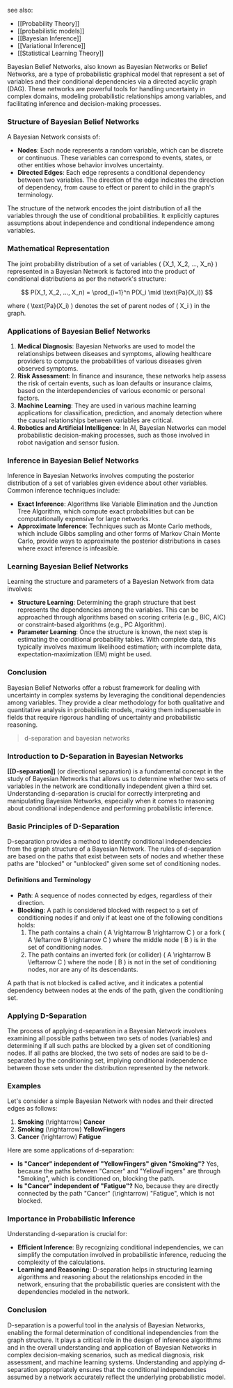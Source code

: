 see also:
- [[Probability Theory]]
- [[probabilistic models]]
- [[Bayesian Inference]]
- [[Variational Inference]]
- [[Statistical Learning Theory]]

Bayesian Belief Networks, also known as Bayesian Networks or Belief Networks, are a type of probabilistic graphical model that represent a set of variables and their conditional dependencies via a directed acyclic graph (DAG). These networks are powerful tools for handling uncertainty in complex domains, modeling probabilistic relationships among variables, and facilitating inference and decision-making processes.

### Structure of Bayesian Belief Networks

A Bayesian Network consists of:
- **Nodes**: Each node represents a random variable, which can be discrete or continuous. These variables can correspond to events, states, or other entities whose behavior involves uncertainty.
- **Directed Edges**: Each edge represents a conditional dependency between two variables. The direction of the edge indicates the direction of dependency, from cause to effect or parent to child in the graph's terminology.

The structure of the network encodes the joint distribution of all the variables through the use of conditional probabilities. It explicitly captures assumptions about independence and conditional independence among variables.

### Mathematical Representation

The joint probability distribution of a set of variables \( \{X_1, X_2, ..., X_n\} \) represented in a Bayesian Network is factored into the product of conditional distributions as per the network's structure:

$$
P(X_1, X_2, ..., X_n) = \prod_{i=1}^n P(X_i \mid \text{Pa}(X_i))
$$

where \( \text{Pa}(X_i) \) denotes the set of parent nodes of \( X_i \) in the graph.

### Applications of Bayesian Belief Networks

1. **Medical Diagnosis**: Bayesian Networks are used to model the relationships between diseases and symptoms, allowing healthcare providers to compute the probabilities of various diseases given observed symptoms.
2. **Risk Assessment**: In finance and insurance, these networks help assess the risk of certain events, such as loan defaults or insurance claims, based on the interdependencies of various economic or personal factors.
3. **Machine Learning**: They are used in various machine learning applications for classification, prediction, and anomaly detection where the causal relationships between variables are critical.
4. **Robotics and Artificial Intelligence**: In AI, Bayesian Networks can model probabilistic decision-making processes, such as those involved in robot navigation and sensor fusion.

### Inference in Bayesian Belief Networks

Inference in Bayesian Networks involves computing the posterior distribution of a set of variables given evidence about other variables. Common inference techniques include:
- **Exact Inference**: Algorithms like Variable Elimination and the Junction Tree Algorithm, which compute exact probabilities but can be computationally expensive for large networks.
- **Approximate Inference**: Techniques such as Monte Carlo methods, which include Gibbs sampling and other forms of Markov Chain Monte Carlo, provide ways to approximate the posterior distributions in cases where exact inference is infeasible.

### Learning Bayesian Belief Networks

Learning the structure and parameters of a Bayesian Network from data involves:
- **Structure Learning**: Determining the graph structure that best represents the dependencies among the variables. This can be approached through algorithms based on scoring criteria (e.g., BIC, AIC) or constraint-based algorithms (e.g., PC Algorithm).
- **Parameter Learning**: Once the structure is known, the next step is estimating the conditional probability tables. With complete data, this typically involves maximum likelihood estimation; with incomplete data, expectation-maximization (EM) might be used.

### Conclusion

Bayesian Belief Networks offer a robust framework for dealing with uncertainty in complex systems by leveraging the conditional dependencies among variables. They provide a clear methodology for both qualitative and quantitative analysis in probabilistic models, making them indispensable in fields that require rigorous handling of uncertainty and probabilistic reasoning.

>d-separation and bayesian networks

### Introduction to D-Separation in Bayesian Networks

**[[D-separation]]** (or directional separation) is a fundamental concept in the study of Bayesian Networks that allows us to determine whether two sets of variables in the network are conditionally independent given a third set. Understanding d-separation is crucial for correctly interpreting and manipulating Bayesian Networks, especially when it comes to reasoning about conditional independence and performing probabilistic inference.

### Basic Principles of D-Separation

D-separation provides a method to identify conditional independencies from the graph structure of a Bayesian Network. The rules of d-separation are based on the paths that exist between sets of nodes and whether these paths are "blocked" or "unblocked" given some set of conditioning nodes.

#### Definitions and Terminology

- **Path**: A sequence of nodes connected by edges, regardless of their direction.
- **Blocking**: A path is considered blocked with respect to a set of conditioning nodes if and only if at least one of the following conditions holds:
  1. The path contains a chain \( A \rightarrow B \rightarrow C \) or a fork \( A \leftarrow B \rightarrow C \) where the middle node \( B \) is in the set of conditioning nodes.
  2. The path contains an inverted fork (or collider) \( A \rightarrow B \leftarrow C \) where the node \( B \) is not in the set of conditioning nodes, nor are any of its descendants.

A path that is not blocked is called active, and it indicates a potential dependency between nodes at the ends of the path, given the conditioning set.

### Applying D-Separation

The process of applying d-separation in a Bayesian Network involves examining all possible paths between two sets of nodes (variables) and determining if all such paths are blocked by a given set of conditioning nodes. If all paths are blocked, the two sets of nodes are said to be d-separated by the conditioning set, implying conditional independence between those sets under the distribution represented by the network.

### Examples

Let's consider a simple Bayesian Network with nodes and their directed edges as follows:

1. **Smoking** \(\rightarrow\) **Cancer**
2. **Smoking** \(\rightarrow\) **YellowFingers**
3. **Cancer** \(\rightarrow\) **Fatigue**

Here are some applications of d-separation:

- **Is "Cancer" independent of "YellowFingers" given "Smoking"?** Yes, because the paths between "Cancer" and "YellowFingers" are through "Smoking", which is conditioned on, blocking the path.
- **Is "Cancer" independent of "Fatigue"?** No, because they are directly connected by the path "Cancer" \(\rightarrow\) "Fatigue", which is not blocked.

### Importance in Probabilistic Inference

Understanding d-separation is crucial for:
- **Efficient Inference**: By recognizing conditional independencies, we can simplify the computation involved in probabilistic inference, reducing the complexity of the calculations.
- **Learning and Reasoning**: D-separation helps in structuring learning algorithms and reasoning about the relationships encoded in the network, ensuring that the probabilistic queries are consistent with the dependencies modeled in the network.

### Conclusion

D-separation is a powerful tool in the analysis of Bayesian Networks, enabling the formal determination of conditional independencies from the graph structure. It plays a critical role in the design of inference algorithms and in the overall understanding and application of Bayesian Networks in complex decision-making scenarios, such as medical diagnosis, risk assessment, and machine learning systems. Understanding and applying d-separation appropriately ensures that the conditional independencies assumed by a network accurately reflect the underlying probabilistic model.